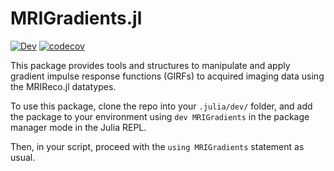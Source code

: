 # MRIGradients.jl

[![Dev](https://img.shields.io/badge/docs-dev-blue.svg)](https://brain-to.github.io/MRIGradients.jl)
[![codecov](https://codecov.io/gh/BRAIN-TO/MRIGradients.jl/graph/badge.svg?token=6OVL8W9ZF1)](https://codecov.io/gh/BRAIN-TO/MRIGradients.jl)

This package provides tools and structures to manipulate and apply gradient impulse response functions (GIRFs) to acquired imaging data using the MRIReco.jl datatypes.

To use this package, clone the repo into your `.julia/dev/` folder, and add the package to your environment using `dev MRIGradients` in the package manager mode in the Julia REPL.

Then, in your script, proceed with the `using MRIGradients` statement as usual.
